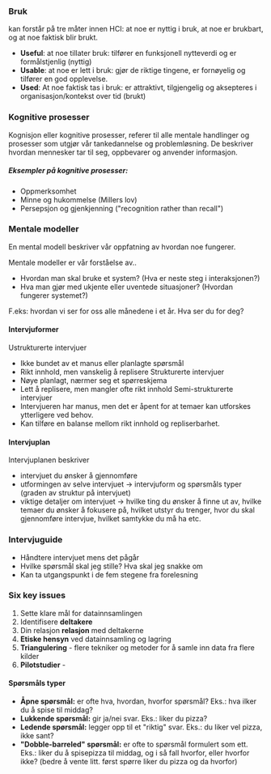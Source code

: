 

### Bruk
kan forstår på tre måter innen HCI: at noe er nyttig i bruk, at noe er brukbart, og at noe faktisk blir brukt.

- **Useful**: at noe tillater bruk: tilfører en funksjonell nytteverdi og er formålstjenlig (nyttig)
- **Usable**: at noe er lett i bruk: gjør de riktige tingene, er fornøyelig og tilfører en god opplevelse.
- **Used**: At noe faktisk tas i bruk: er attraktivt, tilgjengelig og aksepteres i organisasjon/kontekst over tid (brukt)

### Kognitive prosesser

Kognisjon eller kognitive prosesser, referer til alle mentale handlinger og prosesser som utgjør vår tankedannelse og problemløsning. De beskriver hvordan mennesker tar til seg, oppbevarer og anvender informasjon.

##### Eksempler på kognitive prosesser:
- Oppmerksomhet
- Minne og hukommelse (Millers lov)
- Persepsjon og gjenkjenning ("recognition rather than recall")


### Mentale modeller
En mental modell beskriver vår oppfatning av hvordan noe fungerer.

Mentale modeller er vår forståelse av..
- Hvordan man skal bruke et system? (Hva er neste steg i interaksjonen?)
- Hva man gjør med ukjente eller uventede situasjoner? (Hvordan fungerer systemet?)

F.eks: hvordan vi ser for oss alle månedene i et år. Hva ser du for deg?


#### Intervjuformer

Ustrukturerte intervjuer
- Ikke bundet av et manus eller planlagte spørsmål
- Rikt innhold, men vanskelig å replisere
Strukturerte intervjuer
- Nøye planlagt, nærmer seg et spørreskjema
- Lett å replisere, men mangler ofte rikt innhold
Semi-strukturerte intervjuer
- Intervjueren har manus, men det er åpent for at temaer kan utforskes ytterligere ved behov.
- Kan tilføre en balanse mellom rikt innhold og repliserbarhet.



#### Intervjuplan

Intervjuplanen beskriver
- intervjuet du ønsker å gjennomføre
- utformingen av selve intervjuet -> intervjuform og spørsmåls typer (graden av struktur på intervjuet)
- viktige detaljer om intervjuet -> hvilke ting du ønsker å finne ut av, hvilke temaer du ønsker å fokusere på, hvilket utstyr du trenger, hvor du skal gjennomføre intervjue, hvilket samtykke du må ha etc.



### Intervjuguide

- Håndtere intervjuet mens det pågår
- Hvilke spørsmål skal jeg stille? Hva skal jeg snakke om
- Kan ta utgangspunkt i de fem stegene fra forelesning


### Six key issues

1. Sette klare mål for datainnsamlingen
2. Identifisere **deltakere**
3. Din relasjon **relasjon** med deltakerne
4. **Etiske hensyn** ved datainnsamling og lagring
5. **Triangulering** - flere tekniker og metoder for å samle inn data fra flere kilder
6. **Pilotstudier** - 

#### Spørsmåls typer

- **Åpne spørsmål:** er ofte hva, hvordan, hvorfor spørsmål? Eks.: hva ilker du å spise til middag?
- **Lukkende spørsmål:** gir ja/nei svar. Eks.: liker du pizza?
- **Ledende spørsmål:** legger opp til et "riktig" svar. Eks.: du liker vel pizza, ikke sant?
- **"Dobble-barreled" spørsmål:** er ofte to spørsmål formulert som ett. Eks.: liker du å spisepizza til middag, og i så fall hvorfor, eller hvorfor ikke? (bedre å vente litt. først spørre liker du pizza og da hvorfor)

